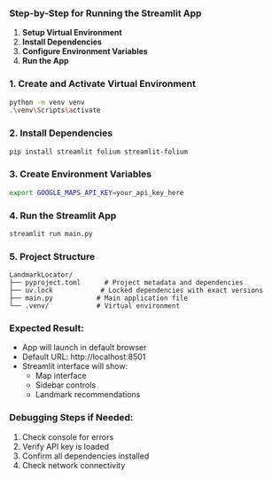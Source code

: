 ### Step-by-Step for Running the Streamlit App

1. **Setup Virtual Environment**
2. **Install Dependencies**
3. **Configure Environment Variables**
4. **Run the App**

### 1. Create and Activate Virtual Environment

```bash
python -m venv venv
.\venv\Scripts\activate
```

### 2. Install Dependencies

```bash
pip install streamlit folium streamlit-folium
```

### 3. Create Environment Variables

```bash
export GOOGLE_MAPS_API_KEY=your_api_key_here
```

### 4. Run the Streamlit App

```bash
streamlit run main.py
```

### 5. Project Structure
```
LandmarkLocator/
├── pyproject.toml      # Project metadata and dependencies
├── uv.lock            # Locked dependencies with exact versions
├── main.py           # Main application file
└── .venv/            # Virtual environment
```

### Expected Result:
- App will launch in default browser
- Default URL: http://localhost:8501
- Streamlit interface will show:
  - Map interface
  - Sidebar controls
  - Landmark recommendations

### Debugging Steps if Needed:
1. Check console for errors
2. Verify API key is loaded
3. Confirm all dependencies installed
4. Check network connectivity
